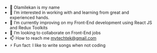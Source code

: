 - 👋 Olamilekan is my name
- 👀 I’m interested in working with and learning from great and experienced hands.
- 🌱 I’m currently improving on my Front-End development using React JS and Redux Toolkits
- 💞️ I’m looking to collaborate on Front-End jobs
- 📫 How to reach me mytechtek@gmail.com
- ⚡ Fun fact: I like to write songs when not coding

<!---
Phendykay/Phendykay is a ✨ special ✨ repository because its `README.md` (this file) appears on your GitHub profile.
You can click the Preview link to take a look at your changes.
--->
